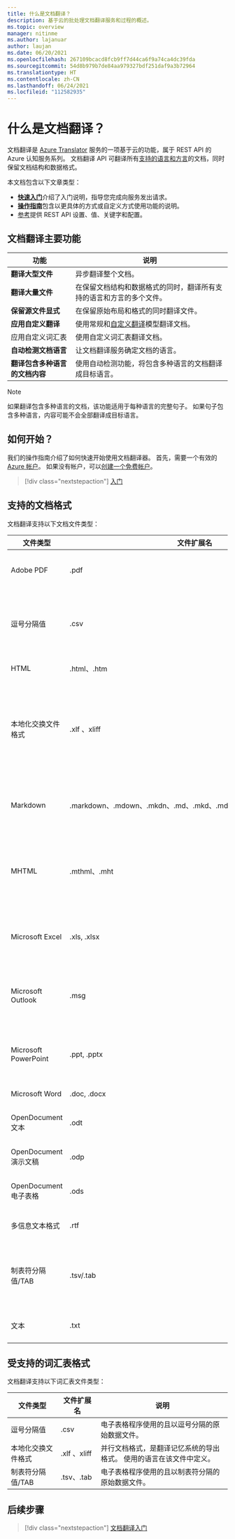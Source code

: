 ```yaml
---
title: 什么是文档翻译？
description: 基于云的批处理文档翻译服务和过程的概述。
ms.topic: overview
manager: nitinme
ms.author: lajanuar
author: laujan
ms.date: 06/20/2021
ms.openlocfilehash: 267109bcacd8fcb9ff7d44ca6f9a74ca4dc39fda
ms.sourcegitcommit: 54d8b979b7de84aa979327bdf251daf9a3b72964
ms.translationtype: HT
ms.contentlocale: zh-CN
ms.lasthandoff: 06/24/2021
ms.locfileid: "112582935"
---
```

# <a name="what-is-document-translation"></a>什么是文档翻译？

文档翻译是 [Azure Translator](../translator-info-overview.md) 服务的一项基于云的功能，属于 REST API 的 Azure 认知服务系列。 文档翻译 API 可翻译所有[支持的语言和方言](../../language-support.md)的文档，同时保留文档结构和数据格式。 

本文档包含以下文章类型：  

* [**快速入门**](get-started-with-document-translation.md)介绍了入门说明，指导您完成向服务发出请求。
* [**操作指南**](create-sas-tokens.md)包含以更具体的方式或自定义方式使用功能的说明。 
* [参考](reference/rest-api-guide.md)提供 REST API 设置、值、关键字和配置。

## <a name="document-translation-key-features"></a>文档翻译主要功能

| 功能 | 说明 |
| ---------| -------------|
| **翻译大型文件**| 异步翻译整个文档。|
|**翻译大量文件**|在保留文档结构和数据格式的同时，翻译所有支持的语言和方言的多个文件。|
|**保留源文件显式**| 在保留原始布局和格式的同时翻译文件。|
|**应用自定义翻译**| 使用常规和[自定义翻译](../customization.md#custom-translator)模型翻译文档。|
|应用自定义词汇表|使用自定义词汇表翻译文档。|
|**自动检测文档语言**|让文档翻译服务确定文档的语言。|
|**翻译包含多种语言的文档内容**|使用自动检测功能，将包含多种语言的文档翻译成目标语言。|

> [!NOTE]
> 如果翻译包含多种语言的文档，该功能适用于每种语言的完整句子。 如果句子包含多种语言，内容可能不会全部翻译成目标语言。
> 
## <a name="how-to-get-started"></a>如何开始？

我们的操作指南介绍了如何快速开始使用文档翻译器。 首先，需要一个有效的 [Azure 帐户](https://azure.microsoft.com/free/cognitive-services/)。  如果没有帐户，可以[创建一个免费帐户](https://azure.microsoft.com/free)。

> [!div class="nextstepaction"]
> [入门](get-started-with-document-translation.md)

## <a name="supported-document-formats"></a>支持的文档格式

文档翻译支持以下文档文件类型：

| 文件类型| 文件扩展名|说明|
|---|---|--|
|Adobe PDF|.pdf|Adobe Acrobat 可移植文档格式|
|逗号分隔值 |.csv| 电子表格程序使用的且以逗号分隔的原始数据文件。|
|HTML|.html、.htm|超文本标记语言。|
|本地化交换文件格式|.xlf 、xliff| 并行文档格式，是翻译记忆系统的导出格式。 使用的语言在该文件中定义。|
|Markdown| .markdown、.mdown、.mkdn、.md、.mkd、.mdwn、.mdtxt、.mdtext、.rmd| 用于创建带格式文本的轻型标记语言。|
|MHTML|.mthml、.mht| 一种网页存档格式，用于组合 HTML 代码及其配套资源。|
|Microsoft Excel|.xls, .xlsx|用于数据分析和文档的电子表格文件。|
|Microsoft Outlook|.msg|在 Microsoft Outlook 中创建或保存的电子邮件。|
|Microsoft PowerPoint|.ppt, .pptx| 用于以幻灯片格式显示内容的演示文稿文件。|
|Microsoft Word|.doc, .docx| 文本文档文件。|
|OpenDocument 文本|.odt|一个开源文本文档文件。|
|OpenDocument 演示文稿|.odp|一个开源演示文稿文件。|
|OpenDocument 电子表格|.ods|一个开源电子表格文件。|
|多信息文本格式|.rtf|包含格式的文本文档。|
|制表符分隔值/TAB|.tsv/.tab| 电子表格程序使用的且以制表符分隔的原始数据文件。|
|文本|.txt| 无格式的文本文档。|

## <a name="supported-glossary-formats"></a>受支持的词汇表格式

文档翻译支持以下词汇表文件类型：

| 文件类型| 文件扩展名|说明|
|---|---|--|
|逗号分隔值| .csv |电子表格程序使用的且以逗号分隔的原始数据文件。|
|本地化交换文件格式|.xlf 、xliff| 并行文档格式，是翻译记忆系统的导出格式。 使用的语言在该文件中定义。|
|制表符分隔值/TAB|.tsv、.tab| 电子表格程序使用的且以制表符分隔的原始数据文件。|

## <a name="next-steps"></a>后续步骤

> [!div class="nextstepaction"]
> [文档翻译入门](get-started-with-document-translation.md)
